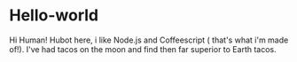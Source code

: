 # Hello-world
Hi Human!
Hubot here, i like Node.js and Coffeescript ( that's what i'm made of!).
I've had tacos on the moon and find then far superior to Earth tacos.
